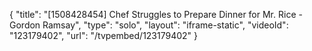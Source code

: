 {
    "title": "[1508428454] Chef Struggles to Prepare Dinner for Mr. Rice - Gordon Ramsay",
    "type": "solo",
    "layout": "iframe-static",
    "videoId": "123179402",
    "url": "\/tvpembed\/123179402"
}